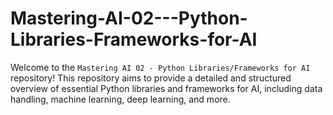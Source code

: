 # Mastering-AI-02---Python-Libraries-Frameworks-for-AI
Welcome to the `Mastering AI 02 - Python Libraries/Frameworks for AI` repository! This repository aims to provide a detailed and structured overview of essential Python libraries and frameworks for AI, including data handling, machine learning, deep learning, and more.
